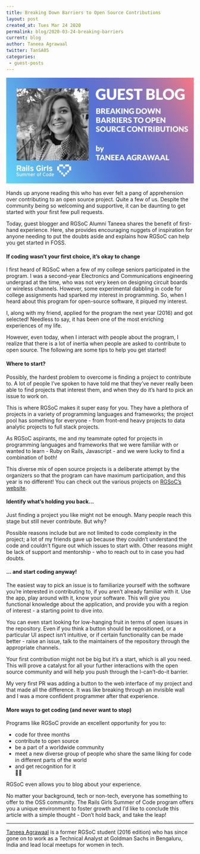 ```yaml
---
title: Breaking Down Barriers to Open Source Contributions
layout: post
created_at: Tues Mar 24 2020
permalink: blog/2020-03-24-breaking-barriers
current: blog
author: Taneea Agrawaal
twitter: TanSA05
categories:
 - guest-posts
---
```


![](/img/blog/2020/2020-03-24-Guest-Blog-Breaking-Barriers.png)

<p>Hands up anyone reading this who has ever felt a pang of apprehension over contributing to an open source project. Quite a few of us. Despite the community being so welcoming and supportive, it can be daunting to get started with your first few pull requests.</p>

<p>Today, guest blogger and RGSoC Alumni Taneea shares the benefit of first-hand experience. Here, she provides encouraging nuggets of inspiration for anyone needing to put the doubts aside and explains how RGSoC can help you get started in FOSS.</p>

<h4>If coding wasn’t your first choice, it’s okay to change</h4>
<p>I first heard of RGSoC when a few of my college seniors participated in the program. I was a second-year Electronics and Communications engineering undergrad at the time, who was not very keen on designing circuit boards or wireless channels. However, some experimental dabbling in code for college assignments had sparked my interest in programming. So, when I heard about this program for open-source software, it piqued my interest.</p>

<p>I, along with my friend, applied for the program the next year (2016) and got selected! Needless to say, it has been one of the most enriching experiences of my life.</p>

<p>However, even today, when I interact with people about the program, I realize that there is a lot of inertia when people are asked to contribute to open source. The following are some tips to help you get started!</p>

<h4>Where to start?</h4>
<p>Possibly, the hardest problem to overcome is finding a project to contribute to. A lot of people I’ve spoken to have told me that they’ve never really been able to find projects that interest them, and when they do it’s hard to pick an issue to work on.</p>

<p>This is where RGSoC makes it super easy for you. They have a plethora of projects in a variety of programming languages and frameworks; the project pool has something for everyone - from front-end heavy projects to data analytic projects to full stack projects.</p>

<p>As RGSoC aspirants, me and my teammate opted for projects in programming languages and frameworks that we were familiar with or wanted to learn - Ruby on Rails, Javascript - and we were lucky to find a combination of both!</p>

<p>This diverse mix of open source projects is a deliberate attempt by the organizers so that the program can have maximum participation, and this year is no different! You can check out the various projects on <a href="https://teams.railsgirlssummerofcode.org/projects/" target="_blank">RGSoC’s website</a>.</p>

<h4>Identify what’s holding you back...</h4>
<p>Just finding a project you like might not be enough. Many people reach this stage but still never contribute. But why?</p>

<p>Possible reasons include but are not limited to code complexity in the project; a lot of my friends gave up because they couldn’t understand the code and couldn’t figure out which issues to start with. Other reasons might be lack of support and mentorship - who to reach out to in case you had doubts.</p>

<h4>... and start coding anyway!</h4>
<p>The easiest way to pick an issue is to familiarize yourself with the software you’re interested in contributing to, if you aren’t already familiar with it. Use the app, play around with it, know your software. This will give you functional knowledge about the application, and provide you with a region of interest - a starting point to dive into.</p>

<p>You can even start looking for low-hanging fruit in terms of open issues in the repository. Even if you think a button should be repositioned, or a particular UI aspect isn’t intuitive, or if certain functionality can be made better - raise an issue, talk to the maintainers of the repository through the appropriate channels.</p>

<p>Your first contribution might not be big but it’s a start, which is all you need. This will prove a catalyst for all your further interactions with the open source community and will help you push through the I-can’t-do-it barrier.</p>

<p>My very first PR was adding a button to the web interface of my project and that made all the difference. It was like breaking through an invisible wall and I was a more confident programmer after that experience.</p>

<h4>More ways to get coding (and never want to stop)</h4>
<p>Programs like RGSoC provide an excellent opportunity for you to:</p>
<ul>
  <li>code for three months</li>
  <li>contribute to open source</li>
  <li>be a part of a worldwide community</li>
  <li>meet a new diverse group of people who share the same liking for code in different parts of the world</li>
  <li>and get recognition for it</li> 💪🏼
</ul>

<p>RGSoC even allows you to blog about your experience.</p>

<p>No matter your background, tech or non-tech, everyone has something to offer to the OSS community. The Rails Girls Summer of Code program offers you a unique environment to foster growth and I’d like to conclude this article with a simple thought - Don’t hold back, and take the leap!</p>

<hr>
<p><a href="https://twitter.com/TanSA05" target="_blank">Taneea Agrawaal</a> is a former RGSoC student (2016 edition) who has since gone on to work as a Technical Analyst at Goldman Sachs in Bengaluru, India and lead local meetups for women in tech.</p>
